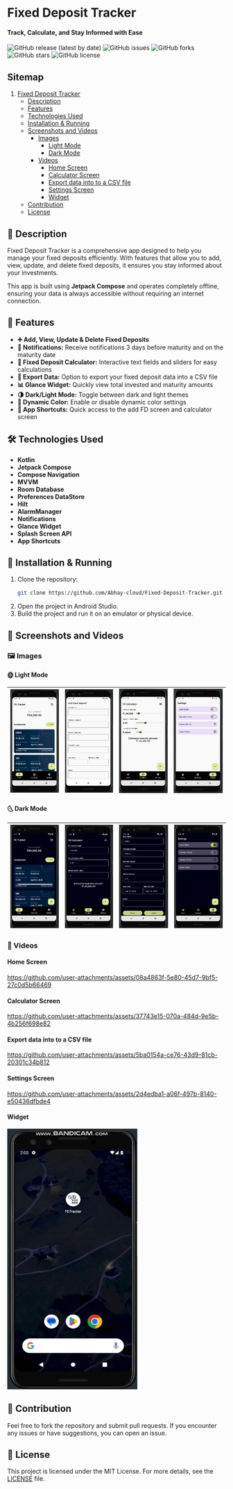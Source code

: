 # Fixed Deposit Tracker
#### **Track, Calculate, and Stay Informed with Ease**

![GitHub release (latest by date)](https://img.shields.io/github/v/release/Abhay-cloud/Fixed-Deposit-Tracker)
![GitHub issues](https://img.shields.io/github/issues/Abhay-cloud/Fixed-Deposit-Tracker)
![GitHub forks](https://img.shields.io/github/forks/Abhay-cloud/Fixed-Deposit-Tracker)
![GitHub stars](https://img.shields.io/github/stars/Abhay-cloud/Fixed-Deposit-Tracker)
![GitHub license](https://img.shields.io/github/license/Abhay-cloud/Fixed-Deposit-Tracker)

## Sitemap
1. [Fixed Deposit Tracker](#fixed-deposit-tracker)
    - [Description](#-description)
    - [Features](#-features)
    - [Technologies Used](#-technologies-used)
    - [Installation & Running](#-installation--running)
    - [Screenshots and Videos](#-screenshots-and-videos)
        - [Images](#️-images)
            - [Light Mode](#-light-mode)
            - [Dark Mode](#-dark-mode)
        - [Videos](#-videos)
            - [Home Screen](#home-screen)
            - [Calculator Screen](#calculator-screen)
            - [Export data into to a CSV file](#export-data-into-to-a-csv-file)
            - [Settings Screen](#settings-screen)
            - [Widget](#widget)
    - [Contribution](#-contribution)
    - [License](#-license)

## 📜 Description
Fixed Deposit Tracker is a comprehensive app designed to help you manage your fixed deposits efficiently. With features that allow you to add, view, update, and delete fixed deposits, it ensures you stay informed about your investments.

This app is built using **Jetpack Compose** and operates completely offline, ensuring your data is always accessible without requiring an internet connection.

## 🚀 Features
- **➕ Add, View, Update & Delete Fixed Deposits**
- **🔔 Notifications:** Receive notifications 3 days before maturity and on the maturity date
- **🧮 Fixed Deposit Calculator:** Interactive text fields and sliders for easy calculations
- **📂 Export Data:** Option to export your fixed deposit data into a CSV file
- **📊 Glance Widget:** Quickly view total invested and maturity amounts
- **🌗 Dark/Light Mode:** Toggle between dark and light themes
- **🎨 Dynamic Color:** Enable or disable dynamic color settings
- **🔗 App Shortcuts:** Quick access to the add FD screen and calculator screen

## 🛠️ Technologies Used
- **Kotlin**
- **Jetpack Compose**
- **Compose Navigation**
- **MVVM**
- **Room Database**
- **Preferences DataStore**
- **Hilt**
- **AlarmManager**
- **Notifications**
- **Glance Widget**
- **Splash Screen API**
- **App Shortcuts**

## 💾 Installation & Running
1. Clone the repository:
    ```sh
    git clone https://github.com/Abhay-cloud/Fixed-Deposit-Tracker.git
    ```
2. Open the project in Android Studio.
3. Build the project and run it on an emulator or physical device.

## 📸 Screenshots and Videos
### 🖼️ Images
#### 🌞 Light Mode
| ![Light Mode 1](https://github.com/Abhay-cloud/Fixed-Deposit-Tracker/blob/master/media/images/screenshot1.png) | ![Light Mode 2](https://github.com/Abhay-cloud/Fixed-Deposit-Tracker/blob/master/media/images/screenshot2.png) | ![Light Mode 3](https://github.com/Abhay-cloud/Fixed-Deposit-Tracker/blob/master/media/images/screenshot3.png) | ![Light Mode 4](https://github.com/Abhay-cloud/Fixed-Deposit-Tracker/blob/master/media/images/screenshot4.png) |
|:---:|:---:|:---:|:---:|

#### 🌜 Dark Mode
| ![Dark Mode 1](https://github.com/Abhay-cloud/Fixed-Deposit-Tracker/blob/master/media/images/screenshot5.png) | ![Dark Mode 2](https://github.com/Abhay-cloud/Fixed-Deposit-Tracker/blob/master/media/images/screenshot6.png) | ![Dark Mode 3](https://github.com/Abhay-cloud/Fixed-Deposit-Tracker/blob/master/media/images/screenshot7.png) | ![Dark Mode 4](https://github.com/Abhay-cloud/Fixed-Deposit-Tracker/blob/master/media/images/screenshot8.png) |
|:---:|:---:|:---:|:---:|

### 🎥 Videos
#### Home Screen
https://github.com/user-attachments/assets/08a4863f-5e80-45d7-9bf5-27c0d5b66469

#### Calculator Screen
https://github.com/user-attachments/assets/37743e15-070a-484d-9e5b-4b256f698e82

#### Export data into to a CSV file
https://github.com/user-attachments/assets/5ba0154a-ce76-43d9-81cb-20301c34b812

#### Settings Screen
https://github.com/user-attachments/assets/2d4edba1-a06f-497b-8140-e50436dfbde4

#### Widget
<img src="https://github.com/Abhay-cloud/Fixed-Deposit-Tracker/blob/master/media/images/widget.gif" width="300" height="600">



## 🤝 Contribution
Feel free to fork the repository and submit pull requests. If you encounter any issues or have suggestions, you can open an issue.

## 📄 License
This project is licensed under the MIT License. For more details, see the [LICENSE](LICENSE) file.
